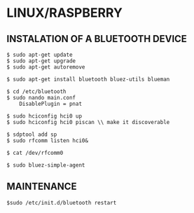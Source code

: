 # LINUX/RASPBERRY
## INSTALATION OF A BLUETOOTH DEVICE

````
$ sudo apt-get update
$ sudo apt-get upgrade
$ sudo apt-get autoremove
````
````
$ sudo apt-get install bluetooth bluez-utils blueman
````
````
$ cd /etc/bluetooth
$ sudo nando main.conf
	DisablePlugin = pnat
````
````
$ sudo hciconfig hci0 up
$ sudo hciconfig hci0 piscan \\ make it discoverable
````
````
$ sdptool add sp
$ sudo rfcomm listen hci0&
````
````
$ cat /dev/rfcomm0
````
````
$ sudo bluez-simple-agent
````

## MAINTENANCE
````
$sudo /etc/init.d/bluetooth restart
````